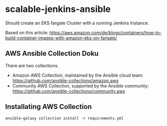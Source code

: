 # scalable-jenkins-ansible

Should create an EKS fargate Cluster with a running Jenkins Instance.

Based on this article: https://aws.amazon.com/de/blogs/containers/how-to-build-container-images-with-amazon-eks-on-fargate/

## AWS Ansible Collection Doku

There are two collections.

* Amazon AWS Collection, maintained by the Ansible cloud team: https://github.com/ansible-collections/amazon.aws
* Community AWS Collection, supported by the Ansible community: https://github.com/ansible-collections/community.aws

## Installating AWS Collection

    ansible-galaxy collection install -r requirements.yml

